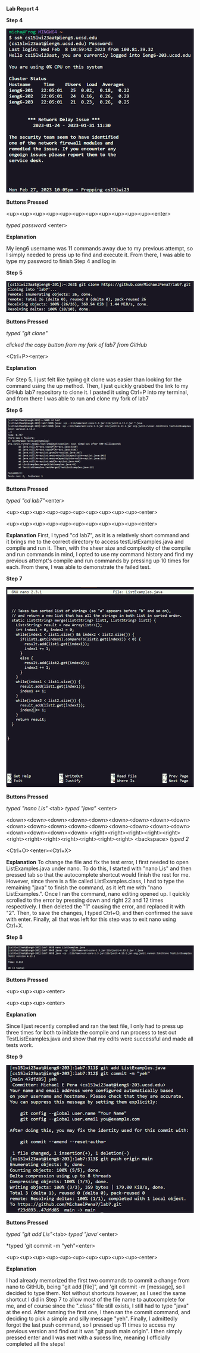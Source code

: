 **Lab Report 4**

**Step 4**

![Image](PICS_For_LAB4/step1.png)
 
 **Buttons Pressed**
 
 \<up>\<up>\<up>\<up>\<up>\<up>\<up>\<up>\<up>\<up>\<up>\<enter>
 
 *typed password* \<enter>
 
**Explanation**
 
My ieng6 username was 11 commands away due to my previous attempt, so I simply needed to press up to find and execute it. From there, I was able to type my password to finish Step 4 and log in
 
 
**Step 5**

![Image](PICS_For_LAB4/step2.png)
 
**Buttons Pressed**
 
*typed "git clone"*
 
*clicked the copy button from my fork of lab7 from GitHub*
 
\<Ctrl+P>\<enter>
 
**Explanation**
 
For Step 5, I just felt like typing git clone was easier than looking for the command using the up method. Then, I just quickly grabbed the link to my GitHub lab7 repository to clone it. I pasted it using Ctrl+P into my terminal, and from  there I was able to run and clone my fork of lab7
 
 **Step 6**
 
 ![Image](PICS_For_LAB4/step3.png)
 
 **Buttons Pressed**
 
 *typed "cd lab7"*\<enter>
 
 \<up>\<up>\<up>\<up>\<up>\<up>\<up>\<up>\<up>\<up>\<enter>
 
 \<up>\<up>\<up>\<up>\<up>\<up>\<up>\<up>\<up>\<up>\<enter>
 
**Explanation**
First, I typed "cd lab7", as it is a relatively short command and it brings me to the correct directory to access testListExamples.java and compile and run it. Then, with the sheer size and complexity of the compile and run commands in mind, I opted to use my command history and find my previous attempt's compile and run commands by pressing up 10 times for each. From there, I was able to demonstrate the failed test.

**Step 7**

![Image](PICS_For_LAB4/step4.png)

**Buttons Pressed**

 *typed "nano Lis"* \<tab>
 *typed "java"* \<enter>
 
 \<down>\<down>\<down>\<down>\<down>\<down>\<down>\<down>\<down>\<down>\<down>\<down>\<down>\<down>\<down>\<down>\<down>\<down>\<down>\<down>\<down>\<down>
 \<right>\<right>\<right>\<right>\<right>\<right>\<right>\<right>\<right>\<right>\<right>\<right>
 \<backspace>
 *typed 2*
 
 \<Ctrl+O>\<enter>\<Ctrl+X>


**Explanation**
To change the file and fix the test error, I first needed to open ListExamples.java under nano. To do this, I started with "nano Lis" and then pressed tab so that the autocomplete shortcut would finish the rest for me. However, since there is a file called ListExamples.class, I had to type the remaining "java" to finish the command, as it left me with "nano ListExamples.". Once I ran the command, nano editing opened up. I quickly scrolled to the error by pressing down and right 22 and 12 times respectively. I then deleted the "1" causing the error, and replaced it with "2". Then, to save the changes, I typed Ctrl+O, and then confirmed the save with enter. Finally, all that was left for this step was to exit nano using Ctrl+X.

**Step 8**

![Image](PICS_For_LAB4/step5.png)

**Buttons Pressed**

\<up>\<up>\<up>\<enter>

\<up>\<up>\<up>\<enter>

**Explanation**

Since I just recently complied and ran the test file, I only had to press up three times for both to initiate the compile and run process to test out TestListExamples.java and show that my edits were successful and made all tests work.

**Step 9**

![Image](PICS_For_LAB4/step6.png)

**Buttons Pressed**

*typed "git add Lis"*\<tab>
*typed "java'*\<enter>

*typed 'git commit -m "yeh"\<enter>

\<up>\<up>\<up>\<up>\<up>\<up>\<up>\<up>\<up>\<up>\<enter>
 
**Explanation**

I had already memorized the first two commands to commit a change from nano to GitHUb, being "git add \[file]", and 'git commit -m \[message], so I decided to type them. Not without shortcuts however, as I used the same shortcut I did in Step 7 to allow most of the file name to autocomplete for me, and of course since the ".class" file still exists, I still had to type "java" at the end. After running the first one, I then ran the commit command, and deciding to pick a simple and silly message "yeh". Finally, I admittedly forgot the last push command, so I pressed up 11 times to access my previous version and find out it was "git push main origin". I then simply pressed enter and I was met with a sucess line, meaning I officially completed all the steps!
 
